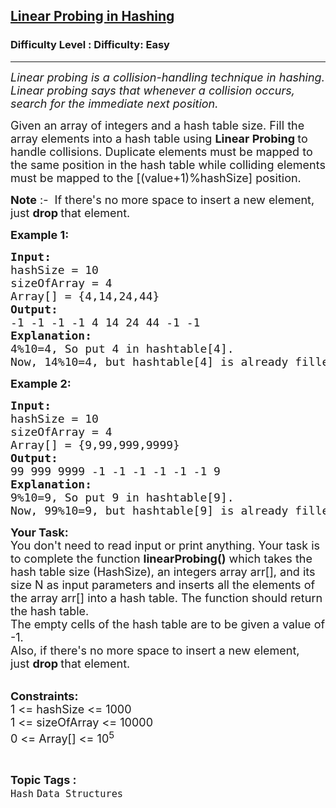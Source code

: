 <h2><a href="https://www.geeksforgeeks.org/problems/linear-probing-in-hashing-1587115620/1?page=10&status=unsolved&sortBy=accuracy">Linear Probing in Hashing</a></h2><h3>Difficulty Level : Difficulty: Easy</h3><hr><div class="problems_problem_content__Xm_eO"><p><em><span style="font-size: 18px;">Linear probing is a collision-handling technique in hashing. Linear probing says that whenever a collision occurs, search for the immediate next position. </span></em></p>
<p><span style="font-size: 18px;">Given an array of integers and a hash table size. Fill the array elements into a hash table using&nbsp;<strong>Linear Probing&nbsp;</strong>to handle collisions. Duplicate elements must be mapped to the same position in the hash table while colliding elements must be mapped to the [(value+1)%hashSize]<em> </em>position.</span></p>
<p><span style="font-size: 18px;"><strong>Note</strong> :-&nbsp;</span><span style="font-size: 18px;"> If there's no more space to insert a new element, just&nbsp;</span><strong style="font-size: 18px;">drop&nbsp;</strong><span style="font-size: 18px;">that element.&nbsp;</span></p>
<p><span style="font-size: 18px;"><strong>Example 1:</strong></span></p>
<pre><span style="font-size: 18px;"><strong>Input:
</strong>hashSize = 10
sizeOfArray = 4 
Array[] = {4,14,24,44}
<strong>Output:
</strong>-1 -1 -1 -1 4 14 24 44 -1 -1<strong>
Explanation: <br></strong>4%10=4, So put 4 in hashtable[4].<br>Now, 14%10=4, but hashtable[4] is already filled so put 14 in the next slot and so on for further elements.</span>
</pre>
<p><span style="font-size: 18px;"><strong>Example 2:</strong></span></p>
<pre><span style="font-size: 18px;"><strong>Input:
</strong>hashSize = 10
sizeOfArray = 4 
Array[] = {9,99,999,9999}
<strong>Output:
</strong>99 999 9999 -1 -1 -1 -1 -1 -1 9<strong>
Explanation: <br></strong>9%10=9, So put 9 in hashtable[9]. <br>Now, 99%10=9, but hashtable[9] is already filled so put 99 in the (99+1)%10 = 0 slot so 99 goes into hashtable[0] and so on for further elements.</span></pre>
<p><span style="font-size: 18px;"><strong>Your Task:</strong><br>You don't need to read input or print anything. Your task is to complete the function&nbsp;<strong>linearProbing()</strong> which takes the hash table size (HashSize), an integers array arr[], and its size N as input parameters and inserts all the elements of the array arr[] into a hash table. The function should return the hash table.&nbsp;<br>The empty cells of the hash table are to be given a value of -1.<br>Also, if there's no more space to insert a new element, just&nbsp;<strong>drop&nbsp;</strong>that element.&nbsp;</span></p>
<p><br><span style="font-size: 18px;"><strong>Constraints:</strong><br>1 &lt;= hashSize &lt;= 1000<br>1 &lt;= sizeOfArray &lt;= 10000<br>0 &lt;= Array[] &lt;= 10<sup>5</sup></span></p>
<div id="professor_prebid-root"></div></div><br><p><span style=font-size:18px><strong>Topic Tags : </strong><br><code>Hash</code>&nbsp;<code>Data Structures</code>&nbsp;